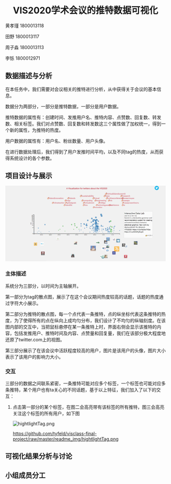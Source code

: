 # <center>VIS2020学术会议的推特数据可视化</center>

黄孝瑾 1800013118

田野 1800013117

周子淼 1800013113

李铄 1800012971

## 数据描述与分析

在本任务中，我们需要对会议相关的推特进行分析，从中获得关于会议的基本信息。

数据分为两部分，一部分是推特数据，一部分是用户数据。

推特数据的属性有：创建时间、发推用户名、推特内容、点赞数、回复数、转发数、相关标签。我们对点赞数、回复数和转发数这三个属性做了加权统一，得到一个新的属性，为推特的热度。

用户数据的属性有：用户名、粉丝数量、用户头像。

在进行数据处理后，我们得到了用户发推时间平均，以及不同tag的热度，从而获得系统设计的各个参数。

## 项目设计与展示

![overview.png](.\readme_img\overview.png)

### 主体描述

系统分为三部分，以时间为主轴展开。

第一部分为tag的散点图，展示了在这个会议期间热度较高的话题，话题的热度通过字符大小展示。

第二部分为推特的散点图，每一个点代表一条推特，点的纵坐标代表这条推特的热度，为了使得所有的点在纵向上成均匀分布，我们设计了不均匀的纵轴刻度。在该图内部的交互中，当把鼠标悬停在某一条推特上时，界面右侧会显示该推特的内容，包括发推用户、推特时间及内容、点赞量和回复量，我们在该部分极大程度地还原了twitter.com上的视图。

第三部分展示了在该会议中活跃程度较高的用户，图片是该用户的头像，图片大小表示了该用户的影响力大小。

### 交互

三部分的数据之间联系紧密，一条推特可能对应多个标签，一个标签也可能对应多条推特，某个用户也有ta关心的不同话题，基于以上特征，我们加入了以下的交互：

1. 点击第一部分的某个标签，在图二会高亮带有该标签的所有推特，图三会高亮关注这个标签的所有用户，如下图

   ![hightlightTag.png](https://github.com/tyfeld/visclass-final-project/raw/master/readme_img/hightlightTag.png)

   https://github.com/tyfeld/visclass-final-project/raw/master/readme_img/hightlightTag.png

## 可视化结果分析与讨论

## 小组成员分工


